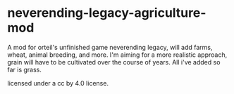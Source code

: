# neverending-legacy-agriculture-mod
A mod for orteil's unfinished game neverending legacy, will add farms, wheat, animal breeding, and more.  I'm aiming for a more realistic approach, grain will have to be cultivated over the course of years.
All i've added so far is grass.

licensed under a cc by 4.0 license.
